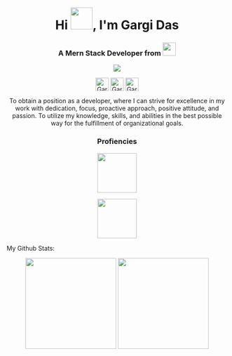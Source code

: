 
<h1 align="center">Hi <span><img width="50px" height="50px" src="https://media1.giphy.com/media/PjgnBBmpk2iwhv1IO6/200w.webp?cid=ecf05e47zcb0thagktxj6xoag3zisvcm92z1mgwr8hirvmcj&rid=200w.webp" /></span>, I'm Gargi Das</h1>

<h3 align="center">A Mern Stack Developer from <span>
  <img height="30px" width="30px" src=https://user-images.githubusercontent.com/59872807/89734872-6a279400-da7c-11ea-891e-86ef7e7cf071.jpg>
  <span></h3>
 <p align="center">
  <img src=https://i.pinimg.com/originals/34/fb/b9/34fbb9aa7bfeb8df98412067d64c2029.gif >
 </p> 
  
<p align="center">
<a href=https://gargi-123.github.io/ target="blank"><img align="center" height="30px" width="30px" src=https://cdn.jsdelivr.net/npm/simple-icons@3.0.1/icons/dev-dot-to.svg alt="Gargi" height="20" width="20" /></a>
<a href=https://twitter.com/GargiDas1079419 target="blank"><img align="center" height="30px" width="30px" src=https://cdn.jsdelivr.net/npm/simple-icons@3.0.1/icons/twitter.svg alt="Gargi" height="20" width="20" /></a>
<a href=https://www.linkedin.com/in/gargi-das-57701b197/ target="blank"><img align="center" height="30px" width="30px" src=https://cdn.jsdelivr.net/npm/simple-icons@3.0.1/icons/linkedin.svg alt="Gargi" height="20" width="20" /></a>
</p>

<p align="center">
To obtain a position as a developer, where I can strive for excellence in my work with dedication, focus, proactive approach, positive attitude, and passion. To utilize my knowledge, skills, and abilities in the best possible way for the fulfillment of organizational goals.
</p>
  
<h3 align="center">Profiencies</h3> 
 <p align="center">
  <img height="90px" src=https://user-images.githubusercontent.com/59872807/89734383-7827e580-da79-11ea-9840-299bc8b32335.jpg >
 </p> 
  <p  align="center">
    <img height="90px" src=https://user-images.githubusercontent.com/59872807/89734655-0bade600-da7b-11ea-91e3-a38a9d86eb25.jpg>
  </p>
  
  My Github Stats: 
  <p align='center'>
  <img src="https://github-readme-stats.vercel.app/api?username=Gargi-123&theme=dark&show_icons=true&count_private=true" height="207px" /> 
  <img src="https://github-readme-stats.vercel.app/api/top-langs/?username=Gargi-123&theme=dark" height="207px" />

</P>


<!--
**Gargi-123/Gargi-123** is a ✨ _special_ ✨ repository because its `README.md` (this file) appears on your GitHub profile.

Here are some ideas to get you started:

- 🔭 I’m currently working on ...
- 🌱 I’m currently learning ...
- 👯 I’m looking to collaborate on ...
- 🤔 I’m looking for help with ...
- 💬 Ask me about ...
- 📫 How to reach me: ...
- 😄 Pronouns: ...
- ⚡ Fun fact: ...
-->
